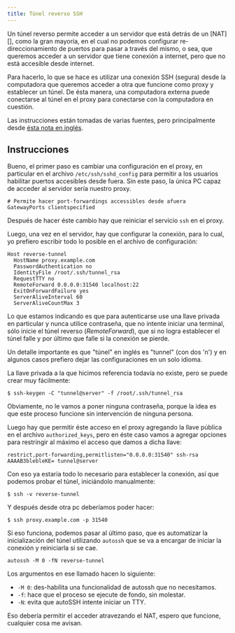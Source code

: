 ```yaml
---
title: Túnel reverso SSH
---
```


Un túnel reverso permite acceder a un servidor que está detrás de un [NAT][],
como la gran mayoría, en el cual no podemos configurar re-direccionamiento de
puertos para pasar a través del mismo, o sea, que queremos acceder a un servidor
que tiene conexión a internet, pero que no está accesible desde internet.

Para hacerlo, lo que se hace es utilizar una conexión SSH (segura) desde la
computadora que queremos acceder a otra que funcione como proxy y establecer un
túnel. De ésta manera, una computadora externa puede conectarse al túnel en el
proxy para conectarse con la computadora en cuestión.

Las instrucciones están tomadas de varias fuentes, pero principalmente desde
[ésta nota en inglés][nota].

[nota]: https://www.xmodulo.com/access-linux-server-behind-nat-reverse-ssh-tunnel.html
## Instrucciones

Bueno, el primer paso es cambiar una configuración en el proxy, en particular en
el archivo `/etc/ssh/sshd_config` para permitir a los usuarios habilitar puertos
accesibles desde fuera. Sin este paso, la única PC capaz de acceder al servidor
sería nuestro proxy.

``` /etc/ssh/sshd_config
# Permite hacer port-forwardings accessibles desde afuera
GatewayPorts clientspecified
```

Después de hacer éste cambio hay que reiniciar el servicio `ssh` en el proxy.

Luego, una vez en el servidor, hay que configurar la conexión, para lo cual, yo
prefiero escribir todo lo posible en el archivo de configuración:

``` /root/.ssh/config
Host reverse-tunnel
  HostName proxy.example.com
  PasswordAuthentication no
  IdentityFile /root/.ssh/tunnel_rsa
  RequestTTY no
  RemoteForward 0.0.0.0:31540 localhost:22
  ExitOnForwardFailure yes
  ServerAliveInterval 60
  ServerAliveCountMax 3
```

Lo que estamos indicando es que para autenticarse use una llave privada en
particular y nunca utilice contraseña, que no intente iniciar una terminal, sólo
inicie el túnel reverso (_RemoteForward_), que si no logra establecer el túnel
falle y por último que falle si la conexión se pierde.

Un detalle importante es que "túnel" en inglés es "tunnel" (con dos 'n') y en
algunos casos prefiero dejar las configuraciones en un solo idioma.

La llave privada a la que hicimos referencia todavía no existe, pero se puede
crear muy fácilmente:

    $ ssh-keygen -C "tunnel@server" -f /root/.ssh/tunnel_rsa

Obviamente, no le vamos a poner ninguna contraseña, porque la idea es que este
proceso funcione sin intervención de ninguna persona.

Luego hay que permitir éste acceso en el proxy agregando la llave pública en el
archivo `authorized_keys`, pero en éste caso vamos a agregar opciones para
restringir al máximo el acceso que damos a dicha llave:

``` .ssh/authorized_keys
restrict,port-forwarding,permitlisten="0.0.0.0:31540" ssh-rsa AAAAB3blebleKE= tunnel@server
```

Con eso ya estaría todo lo necesario para establecer la conexión, así que
podemos probar el túnel, iniciándolo manualmente:

    $ ssh -v reverse-tunnel

Y después desde otra pc deberíamos poder hacer:

    $ ssh proxy.example.com -p 31540

Si eso funciona, podemos pasar al último paso, que es automatizar la
inicialización del túnel utilizando `autossh` que se va a encargar de iniciar la
conexión y reiniciarla si se cae.

``` /etc/rc.local
autossh -M 0 -fN reverse-tunnel
```

Los argumentos en ese llamado hacen lo siguiente:

- `-M 0`: des-habilita una funcionalidad de autossh que no necesitamos.
- `-f`: hace que el proceso se ejecute de fondo, sin molestar.
- `-N`: evita que autoSSH intente iniciar un TTY.


Eso debería permitir el acceder atravezando el NAT, espero que funcione,
cualquier cosa me avisan.
